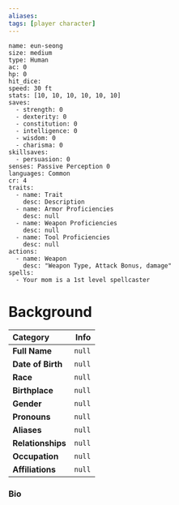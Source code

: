```yaml
---
aliases:
tags: [player character]
---
```


```statblock
name: eun-seong
size: medium
type: Human
ac: 0
hp: 0
hit_dice:
speed: 30 ft
stats: [10, 10, 10, 10, 10, 10]
saves:
  - strength: 0
  - dexterity: 0
  - constitution: 0
  - intelligence: 0
  - wisdom: 0
  - charisma: 0
skillsaves:
  - persuasion: 0
senses: Passive Perception 0
languages: Common
cr: 4
traits:
  - name: Trait
    desc: Description
  - name: Armor Proficiencies
    desc: null
  - name: Weapon Proficiencies
    desc: null
  - name: Tool Proficiencies
    desc: null
actions:
  - name: Weapon
    desc: "Weapon Type, Attack Bonus, damage"
spells: 
  - Your mom is a 1st level spellcaster
```
# Background
**Category** | **Info**
:------------|------------------:
**Full Name** | `null`
**Date of Birth** | `null`
**Race** | `null`
**Birthplace** | `null`
**Gender** | `null`
**Pronouns** | `null`
**Aliases** | `null`
**Relationships** | `null`
**Occupation**| `null`
**Affiliations** | `null`

### Bio 
